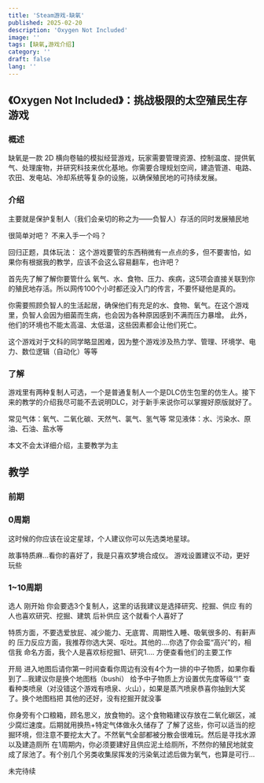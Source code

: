 ```yaml
---
title: 'Steam游戏-缺氧'
published: 2025-02-20
description: 'Oxygen Not Included'
image: ''
tags: [缺氧,游戏介绍]
category: ''
draft: false 
lang: ''
---
```

## 《Oxygen Not Included》：挑战极限的太空殖民生存游戏

### 概述
缺氧是一款 2D 横向卷轴的模拟经营游戏，玩家需要管理资源、控制温度、提供氧气、处理废物，并研究科技来优化基地。你需要合理规划空间，建造管道、电路、农田、发电站、冷却系统等复杂的设施，以确保殖民地的可持续发展。

### 介绍
主要就是保护复制人（我们会亲切的称之为——负智人）存活的同时发展殖民地

很简单对吧？ 不来入手一个吗？

回归正题，具体玩法：
这个游戏要管的东西稍微有一点点的多，但不要害怕，如果你有根据我的教学，应该不会这么容易翻车，也许吧？

首先先了解了解你要管什么
氧气、水、食物、压力、疾病，这5项会直接关联到你的殖民地存活。所以网传100个小时都还没入门的传言，不要怀疑他是真的。

你需要照顾负智人的生活起居，确保他们有充足的水、食物、氧气。在这个游戏里，负智人会因为细菌而生病，也会因为各种原因感到不满而压力暴增。
此外，他们的环境也不能太高温、太低温，这些因素都会让他们死亡。

这个游戏对于文科的同学略显困难，因为整个游戏涉及热力学、管理、环境学、电力、数位逻辑（自动化）等等

### 了解
游戏里有两种复制人可选，一个是普通复制人一个是DLC仿生包里的仿生人。接下来的教学的介绍我尽可能不去说明DLC，对于新手来说你可以掌握好原版就好了。

常见气体：氧气、二氧化碳、天然气、氯气、氢气等
常见液体：水、污染水、原油、石油、盐水等

本文不会太详细介绍，主要教学为主

## 教学
### 前期

### 0周期
这时候的你应该在设定星球，个人建议你可以先选类地星球。

故事特质麻...看你的喜好了，我是只喜欢梦境合成仪。
游戏设置建议不动，更好玩些


### 1~10周期
选人
刚开始 你会要选3个复制人，这里的话我建议是选择研究、挖掘、供应
有的人也喜欢研究、挖掘、建筑 后补供应 这个就看个人喜好了

特质方面，不要选爱放屁、减少能力、无底胃、周期性入睡、吸氧很多的、有鼾声的
压力反应方面，我推荐你选大哭、呕吐。其他的....你选了你会蛮“高兴”的，相信我
命名方面，我个人是喜欢标挖掘1、研究1.... 方便查看他们的主要工作

开局
进入地图后请你第一时间查看你周边有没有4个为一排的中子物质，如果你看到了...我建议你是换个地图档（bushi）
给予中子物质上方设置优先度等级“!” 查看种类喷泉（对没错这个游戏有喷泉、火山），如果是蒸汽喷泉恭喜你抽到大奖了。换个地图档把
其他的还好，没有挖掘开就没事

你身旁有个口粮箱，顾名思义，放食物的。这个食物箱建议存放在二氧化碳区，减少腐烂速度。后期就用换热+特定气体做永久储存了
了解了这些，你可以适当的挖掘环境，但注意不要挖太大了。不然氧气全部都被分散会很难玩。然后是寻找水源以及建造厕所
在1周期内，你必须要建好且供应泥土给厕所，不然你的殖民地就变成了尿池了。有个别几个另类收集尿挥发的污染氧过滤后做为氧气，也算是可行...

未完待续
